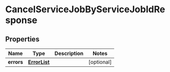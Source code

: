 # CancelServiceJobByServiceJobIdResponse

## Properties
Name | Type | Description | Notes
------------ | ------------- | ------------- | -------------
**errors** | [**ErrorList**](ErrorList.md) |  |  [optional]
